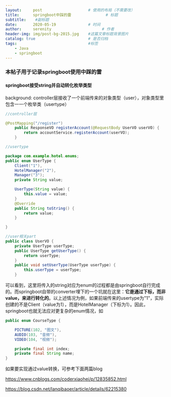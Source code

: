 ```yaml
---
layout:     post                    # 使用的布局（不需要改）
title:      springboot中踩的雷               # 标题 
subtitle:    #副标题
date:       2020-05-19              # 时间
author:     serenity                      # 作者
header-img: img/post-bg-2015.jpg    #这篇文章标题背景图片
catalog: true                       # 是否归档
tags:                               #标签
    - Java
    - springboot
---
```


### 本帖子用于记录springboot使用中踩的雷

#### springboot接受string并自动转化枚举类型

background: controller层接收了一个前端传来的对象类型（user），对象类型里包含一一个枚举类（usertype）

```java
//controller层

@PostMapping("/register")
    public ResponseVO registerAccount(@RequestBody UserVO userVO) {
        return accountService.registerAccount(userVO);
    }

//usertype

package com.example.hotel.enums;
public enum UserType {
    Client("1"),
    HotelManager("2"),
    Manager("3");
    private String value;

    UserType(String value) {
        this.value = value;
    }
    @Override
    public String toString() {
        return value;
    }

}

//user相关part
public class UserVO {
    private UserType userType;
    public UserType getUserType() {
        return userType;
    }
    public void setUserType(UserType userType) {
        this.userType = userType;
    }
```

可以看到，这里将传入的string对应为enum的过程都是由springboot自行完成的。而springboot自带的converter埋下的一个坑就在这里：**它是通过下标，而非value，来进行转化的**。以上述情况为例，如果前端传来的usertype为"1"，实际创建的不是Client（value为1），而是HotelManager（下标为1）。因此，springboot也就无法应对更复杂的enum情况，如

```java
public enum CourseType {

    PICTURE(102, "图文"),
    AUDIO(103, "音频"),
    VIDEO(104, "视频");

    private final int index;
    private final String name;
}
```

如果要实现通过value转换，可参考下面两篇blog

https://www.cnblogs.com/coderxiaohei/p/12835852.html

https://blog.csdn.net/lanqibaoer/article/details/62215380

